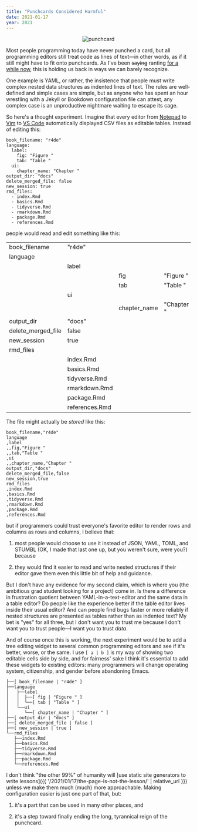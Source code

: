 ```yaml
---
title: "Punchcards Considered Harmful"
date: 2021-01-17
year: 2021
---
```


<div align="center">
  <img src="{{ '/files/2021/punchcard.jpg' | relative_url }}" alt="punchcard" />
</div>

Most people programming today have never punched a card,
but all programming editors still treat code as lines of text—in other words,
as if it still might have to fit onto punchcards.
As I've been <strike>saying</strike> ranting [for a while now](https://queue.acm.org/detail.cfm?id=1039534),
this is holding us back in ways we can barely recognize.

One example is YAML,
or rather,
the insistence that people must write complex nested data structures as indented lines of text.
The rules are well-defined and simple cases are simple,
but as anyone who has spent an hour wrestling with a Jekyll or Bookdown configuration file can attest,
any complex case is an unproductive nightmare waiting to escape its cage.

So here's a thought experiment.
Imagine that every editor from [Notepad](https://en.wikipedia.org/wiki/Microsoft_Notepad)
to [Vim](https://www.vim.org/)
to [VS Code](https://code.visualstudio.com/)
automatically displayed CSV files as editable tables.
Instead of editing this:

```
book_filename: "r4de"
language:
  label:
    fig: "Figure "
    tab: "Table "
  ui:
    chapter_name: "Chapter "
output_dir: "docs"
delete_merged_file: false
new_session: true
rmd_files:
  - index.Rmd
  - basics.Rmd
  - tidyverse.Rmd
  - rmarkdown.Rmd
  - package.Rmd
  - references.Rmd
```

people would read and edit something like this:

<table class="slim">
<tr>	<td> book_filename </td>	<td> "r4de" </td>		<td> </td>		<td> </td></tr>
<tr>	<td> language </td>		<td> </td>			<td> </td>		<td> </td></tr>
<tr>	<td>  </td>			<td> label </td>		<td> </td>		<td> </td></tr>
<tr>	<td>  </td>			<td>  </td>			<td> fig </td>		<td> "Figure " </td></tr>
<tr>	<td>  </td>			<td>  </td>			<td> tab </td>		<td> "Table " </td></tr>
<tr>	<td>  </td>			<td> ui </td>			<td> </td>		<td> </td></tr>
<tr>	<td>  </td>			<td>  </td>			<td> chapter_name </td>	<td> "Chapter " </td></tr>
<tr>	<td> output_dir </td>		<td> "docs" </td>		<td> </td>		<td> </td></tr>
<tr>	<td> delete_merged_file </td>	<td> false </td>		<td> </td>		<td> </td></tr>
<tr>	<td> new_session </td>		<td> true </td>			<td> </td>		<td> </td></tr>
<tr>	<td> rmd_files </td>		<td> </td>			<td> </td>		<td> </td></tr>
<tr>	<td>  </td>			<td> index.Rmd </td>		<td> </td>		<td> </td></tr>
<tr>	<td>  </td>			<td> basics.Rmd </td>		<td> </td>		<td> </td></tr>
<tr>	<td>  </td>			<td> tidyverse.Rmd </td>	<td> </td>		<td> </td></tr>
<tr>	<td>  </td>			<td> rmarkdown.Rmd </td>	<td> </td>		<td> </td></tr>
<tr>	<td>  </td>			<td> package.Rmd </td>		<td> </td>		<td> </td></tr>
<tr>	<td>  </td>			<td> references.Rmd </td>	<td> </td>		<td> </td></tr>
</table>

The file might actually be *stored* like this:

```
book_filename,"r4de"
language
,label
,,fig,"Figure "
,,tab,"Table "
,ui
,,chapter_name,"Chapter "
output_dir,"docs"
delete_merged_file,false
new_session,true
rmd_files
,index.Rmd
,basics.Rmd
,tidyverse.Rmd
,rmarkdown.Rmd
,package.Rmd
,references.Rmd
```

but if programmers could trust everyone's favorite editor
to render rows and columns as rows and columns,
I believe that:

1.  most people would choose to use it instead of JSON, YAML, TOML, and STUMBL
    (OK, I made that last one up, but you weren't sure, were you?) because

1.  they would find it easier to read and write nested structures
    if their editor gave them even this little bit of help and guidance.

But I don't have any evidence for my second claim,
which is where you (the ambitious grad student looking for a project) come in.
Is there a difference in frustration quotient between YAML-in-a-text-editor
and the same data in a table editor?
Do people like the experience better if the table editor lives inside their usual editor?
And can people find bugs faster or more reliably
if nested structures are presented as tables rather than as indented text?
My bet is "yes" for all three,
but I don't want you to trust me
because I don't want you to trust people—I want you to trust *data*.

And of course once this is working,
the next experiment would be to add a tree editing widget to several common programming editors
and see if it's better, worse, or the same.
I use `[ a | b ]` is my way of showing two editable cells side by side,
and for fairness' sake I think it's essential to add these widgets to existing editors:
many programmers will change operating system, citizenship, and gender
before abandoning Emacs.

```
├──[ book_filename | "r4de" ]
├──language
│   ├──label
│   │  ├──[ fig | "Figure " ]
│   │  └──[ tab | "Table " ]
│   └──ui
│      └──[ chapter_name | "Chapter " ]
├──[ output_dir | "docs" ]
├──[ delete_merged_file | false ]
├──[ new_session | true ]
└──rmd_files
   ├──index.Rmd
   ├──basics.Rmd
   ├──tidyverse.Rmd
   ├──rmarkdown.Rmd
   ├──package.Rmd
   └──references.Rmd
```

I don't think "the other 99%" of humanity will
[use static site generators to write lessons]({{ '/2021/01/17/the-page-is-not-the-lesson/' | relative_url }})
unless we make them much (much) more approachable.
Making configuration easier is just one part of that,
but:

1.  it's a part that can be used in many other places, and

1.  it's a step toward finally ending the long, tyrannical reign of the punchcard.
